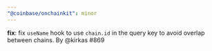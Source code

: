 ```yaml
---
"@coinbase/onchainkit": minor
---
```


**fix**: fix `useName` hook to use `chain.id` in the query key to avoid overlap between chains. By @kirkas #869